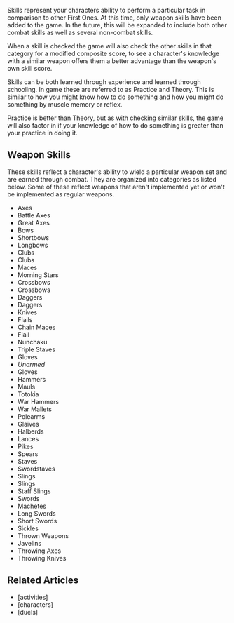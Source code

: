 Skills represent your characters ability to perform a particular task in comparison to other First Ones. At this time, only weapon skills have been added to the game. In the future, this will be expanded to include both other combat skills as well as several non-combat skills.

When a skill is checked the game will also check the other skills in that category for a modified composite score, to see a character's knowledge with a similar weapon offers them a better advantage than the weapon's own skill score.

Skills can be both learned through experience and learned through schooling. In game these are referred to as Practice and Theory. This is similar to how you might know how to do something and how you might do something by muscle memory or reflex.

Practice is better than Theory, but as with checking similar skills, the game will also factor in if your knowledge of how to do something is greater than your practice in doing it.

Weapon Skills
-------------
These skills reflect a character's ability to wield a particular weapon set and are earned through combat. They are organized into categories as listed below. Some of these reflect weapons that aren't implemented yet or won't be implemented as regular weapons.

* Axes
 * Battle Axes
 * Great Axes
* Bows
 * Shortbows
 * Longbows
* Clubs
 * Clubs
 * Maces
 * Morning Stars
* Crossbows
 * Crossbows
* Daggers
 * Daggers
 * Knives
* Flails
 * Chain Maces
 * Flail
 * Nunchaku
 * Triple Staves
* Gloves
 * *Unarmed*
 * Gloves
* Hammers
 * Mauls
 * Totokia
 * War Hammers
 * War Mallets
* Polearms
 * Glaives
 * Halberds
 * Lances
 * Pikes
 * Spears
 * Staves
 * Swordstaves
* Slings
 * Slings
 * Staff Slings
* Swords
 * Machetes
 * Long Swords
 * Short Swords
* Sickles
* Thrown Weapons
 * Javelins
 * Throwing Axes
 * Throwing Knives


 Related Articles
 ----------------
 * [activities]
 * [characters]
 * [duels]
